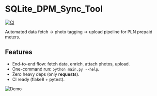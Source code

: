 # SQLite_DPM_Sync_Tool

[![CI](https://github.com/Citta123/SQLite_DPM_Sync_Tool/actions/workflows/ci.yaml/badge.svg)](https://github.com/Citta123/SQLite_DPM_Sync_Tool/actions)

Automated data fetch → photo tagging → upload pipeline for PLN prepaid meters.

## Features
- End-to-end flow: fetch data, enrich, attach photos, upload.
- One-command run: `python main.py --help`.
- Zero heavy deps (only **requests**).
- CI ready (flake8 + pytest).

![Demo](docs/assets/demo.gif)
